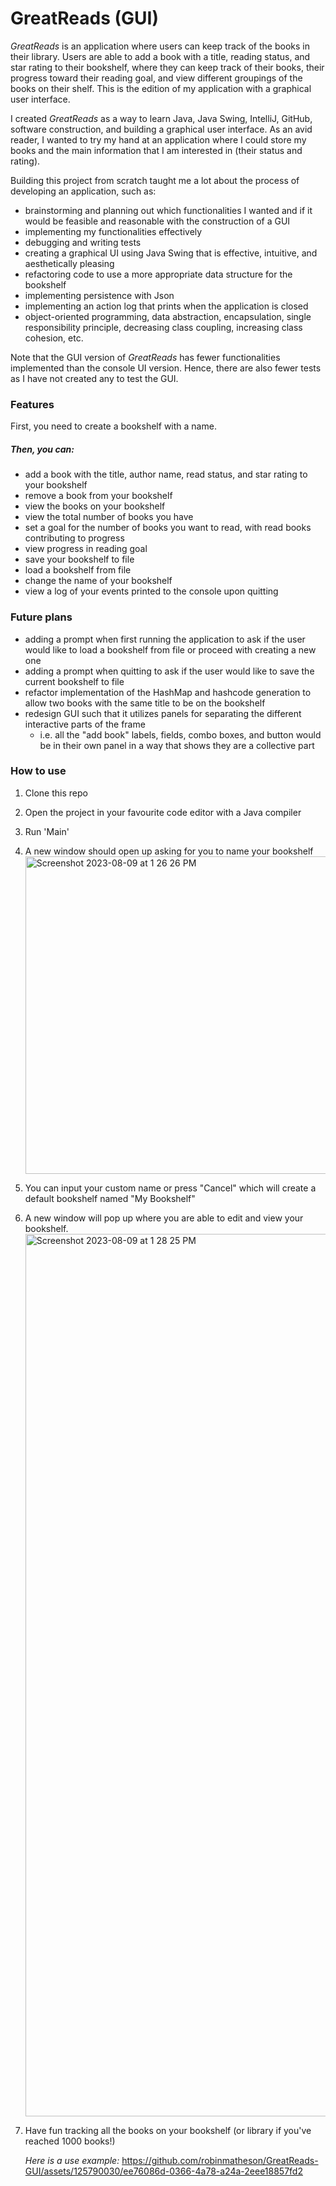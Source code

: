 # GreatReads (GUI)

*GreatReads* is an application where users can keep track of the books in their library. Users are able to add a book
with a title, reading status, and star rating to their bookshelf, where they can keep track of their books, their
progress toward their reading goal, and view different groupings of the books on their shelf. This is the edition of my 
application with a graphical user interface.

I created *GreatReads* as a way to learn Java, Java Swing, IntelliJ, GitHub, software construction, and building a graphical user interface. 
As an avid reader, I wanted to try my hand at an application where I could store my books and the main information that I am interested in
(their status and rating).

Building this project from scratch taught me a lot about the process of developing an application, such as:
- brainstorming and planning out which functionalities I wanted and if it would be feasible and reasonable with the construction of a GUI
- implementing my functionalities effectively
- debugging and writing tests
- creating a graphical UI using Java Swing that is effective, intuitive, and aesthetically pleasing
- refactoring code to use a more appropriate data structure for the bookshelf
- implementing persistence with Json
- implementing an action log that prints when the application is closed
- object-oriented programming, data abstraction, encapsulation, single responsibility principle, decreasing class
coupling, increasing class cohesion, etc.

Note that the GUI version of *GreatReads* has fewer functionalities implemented than the console UI version. Hence, there 
are also fewer tests as I have not created any to test the GUI.

### Features
First, you need to create a bookshelf with a name.
##### Then, you can:
- add a book with the title, author name, read status, and star rating to your bookshelf
- remove a book from your bookshelf
- view the books on your bookshelf
- view the total number of books you have
- set a goal for the number of books you want to read, with read books contributing to progress
- view progress in reading goal
- save your bookshelf to file
- load a bookshelf from file
- change the name of your bookshelf
- view a log of your events printed to the console upon quitting

### Future plans
- adding a prompt when first running the application to ask if the user would like to load a bookshelf from file or proceed with creating a new one
- adding a prompt when quitting to ask if the user would like to save the current bookshelf to file
- refactor implementation of the HashMap and hashcode generation to allow two books with the same title to be on the bookshelf
- redesign GUI such that it utilizes panels for separating the different interactive parts of the frame
  - i.e. all the "add book" labels, fields, combo boxes, and button would be in their own panel in a way that shows they are a collective part

### How to use
1. Clone this repo
2. Open the project in your favourite code editor with a Java compiler
4. Run 'Main'
5. A new window should open up asking for you to name your bookshelf
   <img width="508" alt="Screenshot 2023-08-09 at 1 26 26 PM" src="https://github.com/robinmatheson/GreatReads-GUI/assets/125790030/33ca4431-9655-4d45-9f4d-f623a9a9e212">
6. You can input your custom name or press "Cancel" which will create a default bookshelf named "My Bookshelf"
7. A new window will pop up where you are able to edit and view your bookshelf.
   <img width="1412" alt="Screenshot 2023-08-09 at 1 28 25 PM" src="https://github.com/robinmatheson/GreatReads-GUI/assets/125790030/5b297198-3c55-447a-8798-31eeb28546b7">
8. Have fun tracking all the books on your bookshelf (or library if you've reached 1000 books!)

   *Here is a use example:* https://github.com/robinmatheson/GreatReads-GUI/assets/125790030/ee76086d-0366-4a78-a24a-2eee18857fd2


